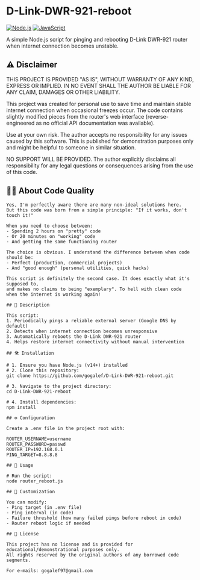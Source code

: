# D-Link-DWR-921-reboot

[![Node.js](https://img.shields.io/badge/Node.js-14+-green.svg)](https://nodejs.org/)
[![JavaScript](https://img.shields.io/badge/JavaScript-ES6-yellow.svg)](https://developer.mozilla.org/en-US/docs/Web/JavaScript)

A simple Node.js script for pinging and rebooting D-Link DWR-921 router when internet connection becomes unstable.

## ⚠️ Disclaimer

THIS PROJECT IS PROVIDED "AS IS", WITHOUT WARRANTY OF ANY KIND, EXPRESS OR IMPLIED.
IN NO EVENT SHALL THE AUTHOR BE LIABLE FOR ANY CLAIM, DAMAGES OR OTHER LIABILITY.

This project was created for personal use to save time and maintain stable internet
connection when occasional freezes occur. The code contains slightly modified pieces
from the router's web interface (reverse-engineered as no official API documentation
was available).

Use at your own risk. The author accepts no responsibility for any issues caused by
this software. This is published for demonstration purposes only and might be helpful
to someone in similar situation.

NO SUPPORT WILL BE PROVIDED. The author explicitly disclaims all responsibility for
any legal questions or consequences arising from the use of this code.

## 🧑‍💻 About Code Quality

```text
Yes, I'm perfectly aware there are many non-ideal solutions here.
But this code was born from a simple principle: "If it works, don't touch it!"

When you need to choose between:
- Spending 2 hours on "pretty" code
- Or 20 minutes on "working" code
- And getting the same functioning router

The choice is obvious. I understand the difference between when code should be:
- Perfect (production, commercial projects)
- And "good enough" (personal utilities, quick hacks)

This script is definitely the second case. It does exactly what it's supposed to,
and makes no claims to being "exemplary". To hell with clean code 
when the internet is working again! 

## 📝 Description

This script:
1. Periodically pings a reliable external server (Google DNS by default)
2. Detects when internet connection becomes unresponsive
3. Automatically reboots the D-Link DWR-921 router
4. Helps restore internet connectivity without manual intervention

## 🛠️ Installation

# 1. Ensure you have Node.js (v14+) installed
# 2. Clone this repository:
git clone https://github.com/gogalef/D-Link-DWR-921-reboot.git

# 3. Navigate to the project directory:
cd D-Link-DWR-921-reboot

# 4. Install dependencies:
npm install

## ⚙️ Configuration

Create a .env file in the project root with:

ROUTER_USERNAME=username
ROUTER_PASSWORD=passwd
ROUTER_IP=192.168.0.1
PING_TARGET=8.8.8.8

## 🚀 Usage

# Run the script:
node router_reboot.js

## 🔧 Customization

You can modify:
- Ping target (in .env file) 
- Ping interval (in code) 
- Failure threshold (how many failed pings before reboot in code)
- Router reboot logic if needed

## 📄 License

This project has no license and is provided for educational/demonstrational purposes only.
All rights reserved by the original authors of any borrowed code segments.

For e-mails: gogalef97@gmail.com
